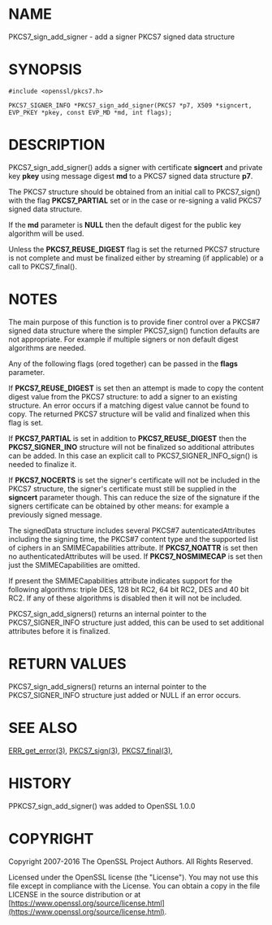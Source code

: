 # NAME

PKCS7\_sign\_add\_signer - add a signer PKCS7 signed data structure

# SYNOPSIS

    #include <openssl/pkcs7.h>

    PKCS7_SIGNER_INFO *PKCS7_sign_add_signer(PKCS7 *p7, X509 *signcert, EVP_PKEY *pkey, const EVP_MD *md, int flags);

# DESCRIPTION

PKCS7\_sign\_add\_signer() adds a signer with certificate **signcert** and private
key **pkey** using message digest **md** to a PKCS7 signed data structure
**p7**.

The PKCS7 structure should be obtained from an initial call to PKCS7\_sign()
with the flag **PKCS7\_PARTIAL** set or in the case or re-signing a valid PKCS7
signed data structure.

If the **md** parameter is **NULL** then the default digest for the public
key algorithm will be used.

Unless the **PKCS7\_REUSE\_DIGEST** flag is set the returned PKCS7 structure
is not complete and must be finalized either by streaming (if applicable) or
a call to PKCS7\_final().

# NOTES

The main purpose of this function is to provide finer control over a PKCS#7
signed data structure where the simpler PKCS7\_sign() function defaults are
not appropriate. For example if multiple signers or non default digest
algorithms are needed.

Any of the following flags (ored together) can be passed in the **flags**
parameter.

If **PKCS7\_REUSE\_DIGEST** is set then an attempt is made to copy the content
digest value from the PKCS7 structure: to add a signer to an existing structure.
An error occurs if a matching digest value cannot be found to copy. The
returned PKCS7 structure will be valid and finalized when this flag is set.

If **PKCS7\_PARTIAL** is set in addition to **PKCS7\_REUSE\_DIGEST** then the
**PKCS7\_SIGNER\_INO** structure will not be finalized so additional attributes
can be added. In this case an explicit call to PKCS7\_SIGNER\_INFO\_sign() is
needed to finalize it.

If **PKCS7\_NOCERTS** is set the signer's certificate will not be included in the
PKCS7 structure, the signer's certificate must still be supplied in the
**signcert** parameter though. This can reduce the size of the signature if the
signers certificate can be obtained by other means: for example a previously
signed message.

The signedData structure includes several PKCS#7 autenticatedAttributes
including the signing time, the PKCS#7 content type and the supported list of
ciphers in an SMIMECapabilities attribute. If **PKCS7\_NOATTR** is set then no
authenticatedAttributes will be used. If **PKCS7\_NOSMIMECAP** is set then just
the SMIMECapabilities are omitted.

If present the SMIMECapabilities attribute indicates support for the following
algorithms: triple DES, 128 bit RC2, 64 bit RC2, DES and 40 bit RC2. If any of
these algorithms is disabled then it will not be included.

PKCS7\_sign\_add\_signers() returns an internal pointer to the PKCS7\_SIGNER\_INFO
structure just added, this can be used to set additional attributes
before it is finalized.

# RETURN VALUES

PKCS7\_sign\_add\_signers() returns an internal pointer to the PKCS7\_SIGNER\_INFO
structure just added or NULL if an error occurs.

# SEE ALSO

[ERR\_get\_error(3)](http://man.he.net/man3/ERR_get_error), [PKCS7\_sign(3)](http://man.he.net/man3/PKCS7_sign),
[PKCS7\_final(3)](http://man.he.net/man3/PKCS7_final),

# HISTORY

PPKCS7\_sign\_add\_signer() was added to OpenSSL 1.0.0

# COPYRIGHT

Copyright 2007-2016 The OpenSSL Project Authors. All Rights Reserved.

Licensed under the OpenSSL license (the "License").  You may not use
this file except in compliance with the License.  You can obtain a copy
in the file LICENSE in the source distribution or at
[https://www.openssl.org/source/license.html](https://www.openssl.org/source/license.html).
